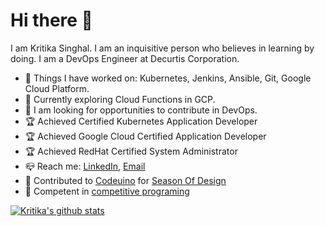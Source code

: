 # **Hi there** :wave:

I am Kritika Singhal. I am an inquisitive person who believes in learning by doing. I am a DevOps Engineer at Decurtis Corporation.

* :pushpin: Things I have worked on: Kubernetes, Jenkins, Ansible, Git, Google Cloud Platform.
* :seedling: Currently exploring Cloud Functions in GCP.
* :handshake: I am looking for opportunities to contribute in DevOps.
* :trophy: Achieved Certified Kubernetes Application Developer
* :trophy: Achieved Google Cloud Certified Application Developer
* :trophy: Achieved RedHat Certified System Administrator
* :mailbox_closed: Reach me: [LinkedIn](https://www.linkedin.com/in/kritikasinghal30), [Email](singhalk30@gmail.com)
* :running: Contributed to [Codeuino](https://github.com/codeuino) for [Season Of Design](https://github.com/codeuino/Design-Initiative-Dashboard-frontend)
* :bookmark: Competent in [competitive programing](https://www.codechef.com/users/singhal99)



[![Kritika's github stats](https://github-readme-stats.vercel.app/api?username=Kritika-Singhal)](https://github.com/Kritika-Singhal/github-readme-stats)
